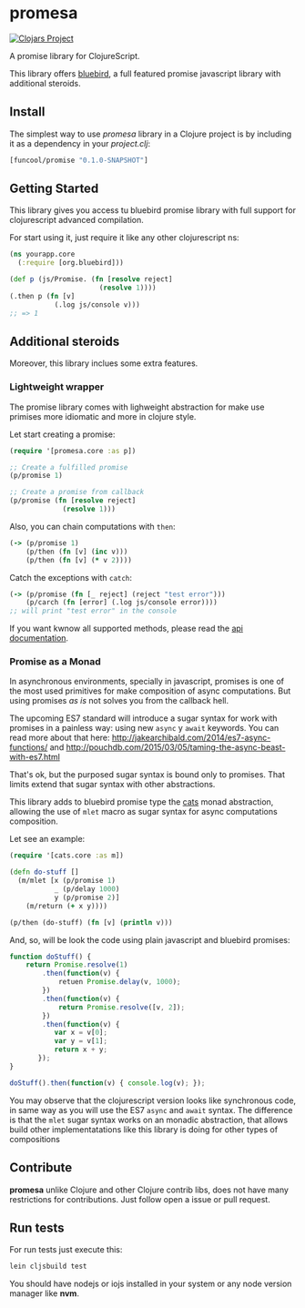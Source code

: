 # promesa #

[![Clojars Project](http://clojars.org/funcool/promesa/latest-version.svg)](http://clojars.org/funcool/promesa)

A promise library for ClojureScript.

This library offers [bluebird](https://github.com/petkaantonov/bluebird/), a full featured promise
javascript library with additional steroids.


## Install ##

The simplest way to use _promesa_ library in a Clojure project is by including
it as a dependency in your *_project.clj_*:

```clojure
[funcool/promise "0.1.0-SNAPSHOT"]
```

## Getting Started ##

This library gives you access tu bluebird promise library with full support for
clojurescript advanced compilation.

For start using it, just require it like any other clojurescript ns:

```clojure
(ns yourapp.core
  (:require [org.bluebird]))

(def p (js/Promise. (fn [resolve reject]
                      (resolve 1))))
(.then p (fn [v]
           (.log js/console v)))
;; => 1
```

## Additional steroids ##

Moreover, this library inclues some extra features.

### Lightweight wrapper ###

The promise library comes with lighweight abstraction for make use primises
more idiomatic and more in clojure style.

Let start creating a promise:

```clojure
(require '[promesa.core :as p])

;; Create a fulfilled promise
(p/promise 1)

;; Create a promise from callback
(p/promise (fn [resolve reject]
             (resolve 1)))
```

Also, you can chain computations with `then`:

```clojure
(-> (p/promise 1)
    (p/then (fn [v] (inc v)))
    (p/then (fn [v] (* v 2))))
```


Catch the exceptions with `catch`:

```clojure
(-> (p/promise (fn [_ reject] (reject "test error")))
    (p/carch (fn [error] (.log js/console error))))
;; will print "test error" in the console
```

If you want kwnow all supported methods, please read the [api documentation](api/).


### Promise as a Monad ###

In asynchronous environments, specially in javascript, promises is one of the most used
primitives for make composition of async computations. But using promises _as is_ not solves
you from the callback hell.

The upcoming ES7 standard will introduce a sugar syntax for work with promises in a painless
way: using new `async` y `await` keywords. You can read more about that here:
http://jakearchibald.com/2014/es7-async-functions/ and
http://pouchdb.com/2015/03/05/taming-the-async-beast-with-es7.html

That's ok, but the purposed sugar syntax is bound only to promises. That limits extend that
sugar syntax with other abstractions.

This library adds to bluebird promise type the [cats](https://github.com/funcool/cats) monad
abstraction, allowing the use of `mlet` macro as sugar syntax for async computations composition.

Let see an example:

```clojure
(require '[cats.core :as m])

(defn do-stuff []
  (m/mlet [x (p/promise 1)
           _ (p/delay 1000)
           y (p/promise 2)]
    (m/return (+ x y))))

(p/then (do-stuff) (fn [v] (println v)))
```

And, so, will be look the code using plain javascript and bluebird promises:

```javascript
function doStuff() {
    return Promise.resolve(1)
        .then(function(v) {
            retuen Promise.delay(v, 1000);
        })
        .then(function(v) {
            return Promise.resolve([v, 2]);
        })
        .then(function(v) {
           var x = v[0];
           var y = v[1];
           return x + y;
       });
}

doStuff().then(function(v) { console.log(v); });
```

You may observe that the clojurescript version looks like synchronous code, in same
way as you will use the ES7 `async` and `await` syntax. The difference is that the `mlet`
sugar syntax works on an monadic abstraction, that allows build other implementatations
like this library is doing for other types of compositions


## Contribute ##

**promesa** unlike Clojure and other Clojure contrib libs, does not have many
restrictions for contributions. Just follow open a issue or pull request.


## Run tests ##

For run tests just execute this:

```bash
lein cljsbuild test
```

You should have nodejs or iojs installed in your system or any node version manager
like **nvm**.
